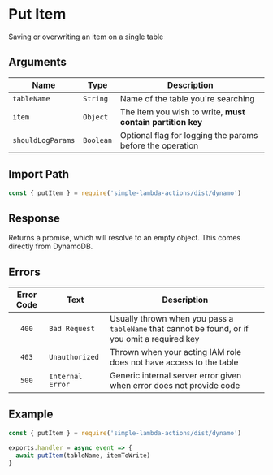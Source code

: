 # Put Item

Saving or overwriting an item on a single table

## Arguments

| Name | Type | Description |
| --- | --- | --- |
| `tableName` | `String` | Name of the table you're searching |
| `item` | `Object` | The item you wish to write, **must contain partition key**  |
| `shouldLogParams` | `Boolean` | Optional flag for logging the params before the operation |

## Import Path

```js
const { putItem } = require('simple-lambda-actions/dist/dynamo')
```

## Response

Returns a promise, which will resolve to an empty object. This comes directly from DynamoDB.

## Errors

| Error Code | Text | Description |
| :---: | --- | --- |
| `400` | `Bad Request` | Usually thrown when you pass a `tableName` that cannot be found, or if you omit a required key |
| `403` | `Unauthorized` | Thrown when your acting IAM role does not have access to the table |
| `500` | `Internal Error` | Generic internal server error given when error does not provide code |

## Example

```js
const { putItem } = require('simple-lambda-actions/dist/dynamo')

exports.handler = async event => {
  await putItem(tableName, itemToWrite)
}
```
